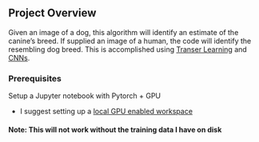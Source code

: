 
## Project Overview

Given an image of a dog, this algorithm will identify an estimate of the canine’s breed.  If supplied an image of a human, the code will identify the resembling dog breed. This is accomplished using [Transer Learning](https://en.wikipedia.org/wiki/Transfer_learning) and [CNNs](https://en.wikipedia.org/wiki/Convolutional_neural_network).



### Prerequisites

Setup a Jupyter notebook with Pytorch + GPU
- I suggest setting up a [local GPU enabled workspace](https://medium.com/@ab9.bhatia/set-up-gpu-accelerated-tensorflow-keras-on-windows-10-with-anaconda-e71bfa9506d1)

#### Note: This will not work without the training data I have on disk
